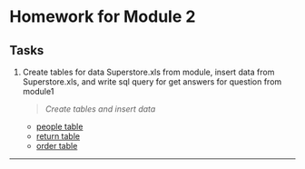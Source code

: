 # Homework for Module 2

## Tasks

1. Create tables for data Superstore.xls from module, insert data from Superstore.xls, and write sql query for get answers for question from module1
   > _Create tables and insert data_

    - [people table](./sql_scripts/people.sql)
    - [return table](./sql_scripts/return.sql)
    - [order table](./sql_scripts/order.sql)

---
